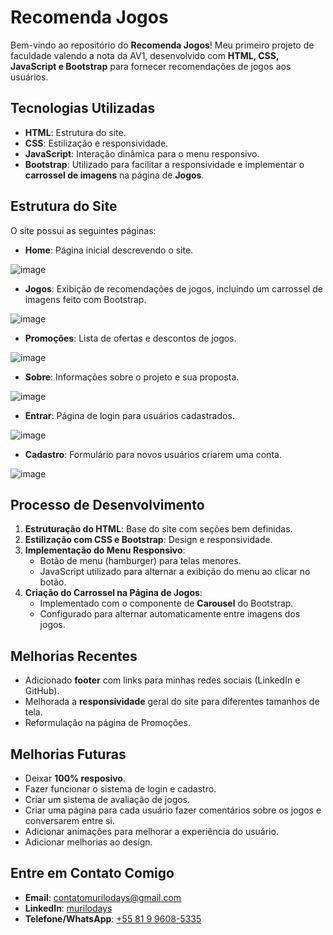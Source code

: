 # Recomenda Jogos  

Bem-vindo ao repositório do **Recomenda Jogos**! Meu primeiro projeto de faculdade valendo a nota da AV1, desenvolvido com **HTML, CSS, JavaScript e Bootstrap** para fornecer recomendações de jogos aos usuários.  

## Tecnologias Utilizadas  

- **HTML**: Estrutura do site.  
- **CSS**: Estilização e responsividade.  
- **JavaScript**: Interação dinâmica para o menu responsivo.  
- **Bootstrap**: Utilizado para facilitar a responsividade e implementar o **carrossel de imagens** na página de **Jogos**.  

## Estrutura do Site  

O site possui as seguintes páginas:  

- **Home**: Página inicial descrevendo o site.
 
![image](https://github.com/user-attachments/assets/c03b014d-dbcf-46c7-b382-8f530df1d596)

- **Jogos**: Exibição de recomendações de jogos, incluindo um carrossel de imagens feito com Bootstrap.

![image](https://github.com/user-attachments/assets/676d007d-50a8-4cf7-bbfa-0ff995014687)
  
- **Promoções**: Lista de ofertas e descontos de jogos.

![image](https://github.com/user-attachments/assets/76621add-f148-448a-bb71-d4c92f6d73f5)

- **Sobre**: Informações sobre o projeto e sua proposta.

![image](https://github.com/user-attachments/assets/1dc83a45-85ce-4d39-be89-ee125ec7dc67)

 
- **Entrar**: Página de login para usuários cadastrados.

![image](https://github.com/user-attachments/assets/d1da66df-fb13-4af2-8dc0-3c039b5e122d)

- **Cadastro**: Formulário para novos usuários criarem uma conta.

![image](https://github.com/user-attachments/assets/3c8e1528-ec02-4c19-b43b-7f2e2e945e38) 

## Processo de Desenvolvimento  

1. **Estruturação do HTML**: Base do site com seções bem definidas.  
2. **Estilização com CSS e Bootstrap**: Design e responsividade.  
3. **Implementação do Menu Responsivo**:  
   - Botão de menu (hamburger) para telas menores.  
   - JavaScript utilizado para alternar a exibição do menu ao clicar no botão.  
4. **Criação do Carrossel na Página de Jogos**:  
   - Implementado com o componente de **Carousel** do Bootstrap.  
   - Configurado para alternar automaticamente entre imagens dos jogos.   

## Melhorias Recentes

- Adicionado **footer** com links para minhas redes sociais (LinkedIn e GitHub).  
- Melhorada a **responsividade** geral do site para diferentes tamanhos de tela.
- Reformulação na página de Promoções.

## Melhorias Futuras  

- Deixar **100% resposivo**.
- Fazer funcionar o sistema de login e cadastro. 
- Criar um sistema de avaliação de jogos.
- Criar uma página para cada usuário fazer comentários sobre os jogos e conversarem entre si.
- Adicionar animações para melhorar a experiência do usuário. 
- Adicionar melhorias ao design. 

## Entre em Contato Comigo

- **Email**: contatomurilodays@gmail.com  
- **LinkedIn**: <a href="https://www.linkedin.com/in/murilodays/"> murilodays </a>
- **Telefone/WhatsApp**: <a href="https://wa.me/message/ONXRU2RSDSNEE1"> +55 81 9 9608-5335 </a>
